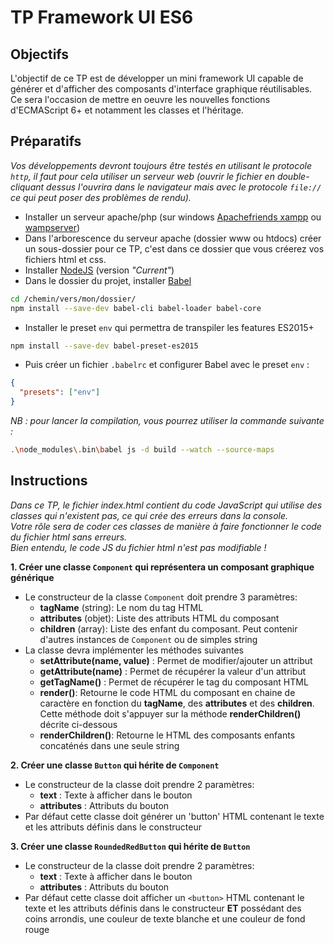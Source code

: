 # TP Framework UI ES6

## Objectifs
L'objectif de ce TP est de développer un mini framework UI capable de générer et d'afficher des composants d'interface graphique réutilisables. Ce sera l'occasion de mettre en oeuvre les nouvelles fonctions d'ECMAScript 6+ et notamment les classes et l'héritage.

## Préparatifs
*Vos développements devront toujours être testés en utilisant le protocole `http`, il faut pour cela utiliser un serveur web (ouvrir le fichier en double-cliquant dessus l'ouvrira dans le navigateur mais avec le protocole `file://` ce qui peut poser des problèmes de rendu).*
- Installer un serveur apache/php (sur windows [Apachefriends xampp](https://www.apachefriends.org/fr/index.html) ou [wampserver](http://www.wampserver.com/))
- Dans l'arborescence du serveur apache (dossier www ou htdocs) créer un sous-dossier pour ce TP, c'est dans ce dossier que vous créerez vos fichiers html et css.
- Installer [NodeJS](https://nodejs.org/en/) (version *"Current"*)
- Dans le dossier du projet, installer [Babel](https://babeljs.io/docs/setup/#installation)
```bash
cd /chemin/vers/mon/dossier/
npm install --save-dev babel-cli babel-loader babel-core
```
- Installer le preset `env` qui permettra de transpiler les features ES2015+
```bash
npm install --save-dev babel-preset-es2015
```
- Puis créer un fichier `.babelrc` et configurer Babel avec le preset `env` :
```json
{
  "presets": ["env"]
}
```
*NB : pour lancer la compilation, vous pourrez utiliser la commande suivante :*
```bash
.\node_modules\.bin\babel js -d build --watch --source-maps
```

## Instructions
*Dans ce TP, le fichier index.html contient du code JavaScript qui utilise des classes qui n'existent pas, ce qui crée des erreurs dans la console.
<br>Votre rôle sera de coder ces classes de manière à faire fonctionner le code du fichier html sans erreurs.
<br>Bien entendu, le code JS du fichier html n'est pas modifiable !*

**1. Créer une classe `Component` qui représentera un composant graphique générique**
- Le constructeur de la classe `Component` doit prendre 3 paramètres:
	+ **tagName** (string): Le nom du tag HTML
	+ **attributes** (objet): Liste des attributs HTML du composant
	+ **children** (array): Liste des enfant du composant. Peut contenir d'autres instances de `Component` ou de simples string
- La classe devra implémenter les méthodes suivantes
	+ **setAttribute(name, value)** : Permet de modifier/ajouter un attribut
	+ **getAttribute(name)** : Permet de récupérer la valeur d'un attribut
	+ **getTagName()** : Permet de récupérer le tag du composant HTML
	+ **render()**: Retourne le code HTML du composant en chaine de caractère en fonction du **tagName**, des **attributes** et des **children**. Cette méthode doit s'appuyer sur la méthode **renderChildren()** décrite ci-dessous
	+ **renderChildren()**: Retourne le HTML des composants enfants concaténés dans une seule string

**2. Créer une classe `Button` qui hérite de `Component`**
- Le constructeur de la classe doit prendre 2 paramètres:
	+ **text** : Texte à afficher dans le bouton
	+ **attributes** : Attributs du bouton
- Par défaut cette classe doit générer un 'button' HTML contenant le texte et les attributs définis dans le constructeur

**3. Créer une classe `RoundedRedButton` qui hérite de `Button`**
- Le constructeur de la classe doit prendre 2 paramètres:
	+ **text** : Texte à afficher dans le bouton
	+ **attributes** : Attributs du bouton
- Par défaut cette classe doit afficher un `<button>` HTML contenant le texte et les attributs définis dans le constructeur **ET** possédant des coins arrondis, une couleur de texte blanche et une couleur de fond rouge